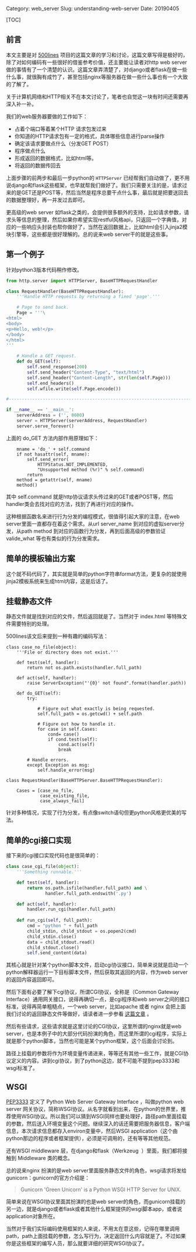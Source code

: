 Category: web_server
Slug: understanding-web-server
Date: 20190405



[TOC]

## 前言

本文主要是对 [500lines](http://aosabook.org/en/500L/a-simple-web-server.html) 项目的这篇文章的学习和讨论，这篇文章写得是极好的，除了对如何编码有一些很好的借鉴参考价值，还主要能让读者对http web server 做的事情有了一个清楚的认识。这篇文章弄清楚了，对django或者flask在做一些什么事，就很胸有成竹了，甚至包括nginx等服务器在做一些什么事也有一个大致的了解了。

关于计算机网络和HTTP相关不在本文讨论了，笔者也自觉这一块有时间还需要再深入补一补。

我们的web服务器要做的工作如下：

- 占着个端口等着某个HTTP 请求包发过来
- 你知道的HTTP请求包有一定的格式，具体哪些信息进行parse操作
- 确定该请求要做点什么（分发GET POST）
- 程序做点什么
- 形成返回的数据格式，比如html等。
- 将返回的数据传回去

上面步骤的前两步和最后一步python的 `HTTPServer` 已经帮我们自动做了，更不用说django和flask这些框架，也早就帮我们做好了。我们只需要关注的是，请求过来的是GET还是POST等，然后当然是程序总要干点什么事，最后就是把要送回去的数据整理好，再一并发过去即可。

更高级的web server 如flask之类的，会提供很多额外的支持，比如请求参数，请求头等信息的整理，然后如果你希望实现restful风格api，只返回一个字典值，对应的一些响应头封装也帮你做好了，当然在返回数据上，比如html会引入jinja2模块引擎等，这些都是很好理解的。总的说来web server干的就是这些事。



## 第一个例子

针对python3版本代码稍作修改。

```python
from http.server import HTTPServer, BaseHTTPRequestHandler

class RequestHandler(BaseHTTPRequestHandler):
    '''Handle HTTP requests by returning a fixed 'page'.'''

    # Page to send back.
    Page = '''\
<html>
<body>
<p>Hello, web!</p>
</body>
</html>
'''

    # Handle a GET request.
    def do_GET(self):
        self.send_response(200)
        self.send_header("Content-Type", "text/html")
        self.send_header("Content-Length", str(len(self.Page)))
        self.end_headers()
        self.wfile.write(self.Page.encode())

#----------------------------------------------------------------------

if __name__ == '__main__':
    serverAddress = ('', 8080)
    server = HTTPServer(serverAddress, RequestHandler)
    server.serve_forever()
```

上面的 do_GET 方法内部作用原理如下：

```
    mname = 'do_' + self.command
    if not hasattr(self, mname):
        self.send_error(
            HTTPStatus.NOT_IMPLEMENTED,
            "Unsupported method (%r)" % self.command)
        return
    method = getattr(self, mname)
    method()
```

其中 self.command 就是http协议请求头传过来的GET或者POST等，然后 handler类会去找对应的方法，找到了再进行对应的操作。

这种根据函数名来进行行为分发的编程模式，很值得引起大家的注意，在web server里面一直都存在着这个需求。从url server_name 到对应的虚拟server分发，从path method 到对应的函数行为分发，再到后面高级的参数验证valide_what 等也有类似的行为分发需求。



## 简单的模板输出方案

这个就不码代码了，其实就是简单的python字符串format方法，更复杂的就使用jinja2模板系统来生成html内容，这是后话了。



## 挂载静态文件

静态文件就是找到对应的文件，然后返回就是了。当然对于 index.html 等特殊文件需要特别的处理。



500lines该文后来提到一种有趣的编码写法：

```
class case_no_file(object):
    '''File or directory does not exist.'''

    def test(self, handler):
        return not os.path.exists(handler.full_path)

    def act(self, handler):
        raise ServerException("'{0}' not found".format(handler.path))
```

```
    def do_GET(self):
        try:

            # Figure out what exactly is being requested.
            self.full_path = os.getcwd() + self.path

            # Figure out how to handle it.
            for case in self.Cases:
                cond= case()
                if cond.test(self):
                    cond.act(self)
                    break

        # Handle errors.
        except Exception as msg:
            self.handle_error(msg)
```

```
class RequestHandler(BaseHTTPServer.BaseHTTPRequestHandler):

    Cases = [case_no_file,
             case_existing_file,
             case_always_fail]
```
针对多种情况，实现了行为分发，有点像switch语句但更python风格更优美的写法。



## 简单的cgi接口实现

接下来的cgi接口实现代码也是很简单的：

```python
class case_cgi_file(object):
    '''Something runnable.'''

    def test(self, handler):
        return os.path.isfile(handler.full_path) and \
               handler.full_path.endswith('.py')

    def act(self, handler):
        handler.run_cgi(handler.full_path)
        
    def run_cgi(self, full_path):
        cmd = "python " + full_path
        child_stdin, child_stdout = os.popen2(cmd)
        child_stdin.close()
        data = child_stdout.read()
        child_stdout.close()
        self.send_content(data)
```

其核心就是针对某个python脚本文件，启动cgi协议接口，简单来说就是启动一个python解释器运行一下目标脚本文件，然后获取其返回的内容，作为web server的返回内容返回即可。

然后下面有必要了解下cgi协议，所谓CGI协议，全称是（Common Gateway Interface）通用网关接口，说得再确切一点，是cgi程序和web server之间的接口标准，说得再简单粗糙点，一个web server，比如apache 或者 nginx 会把上面我们讨论的返回静态文件等做好，请读者进一步参看 [这篇文章](https://zhuanlan.zhihu.com/p/25181849) 。

然后有些请求，这些请求就是这里讨论的CGI协议，这里所谓的nginx就是web server，也是本例子中的大部分代码扮演的角色，而这里所谓的cgi程序，实际上就是那个python脚本，当然也可能是某个python框架，这个后面会讨论到。

路径上挂载的参数将作为环境变量传递进来，等等还有其他一些工作，就是CGI协议定义的内容。讲到cgi协议，到了python这边，就不可能不提到pep3333和wsgi标准了。



## WSGI

[PEP3333](https://www.python.org/dev/peps/pep-3333/) 定义了 Python Web Server Gateway Interface ，叫做python web server 网关协议，简称WSGI协议。从名字就看到出来，在python的世界里，推荐使用WSGI协议。所以我们可以猜到WSGI同样也要处理好，路径path里面挂载的参数，然后送入环境变量这个问题。继续深入的话还需要把服务器信息，客户端信息，本次请求信息都存入environ变量中，然后WSGI application（这个由python那边的程序或者框架提供），必须是可调用的，还有等等其他规范。

还有WSGI middleware 层，在django和flask（Werkzeug  ）里面，我们都将接触到 Middleware 类的概念。



总的说来nginx 扮演的是web server里面服务静态文件的角色，wsgi请求将发给gunicorn：gunicorn的官方介绍是：

>  Gunicorn 'Green Unicorn' is a Python WSGI HTTP Server for UNIX. 

简单来说在WSGI协议里面其扮演的也是web server的角色，而gunicorn挂载的另一边，就是django或者flask或者其他什么框架提供的wsgi脚本app，或者说application对象所在。

当然对于我们实际编码使用框架的人来说，不用太在意这些，记得在哪里调用path，path上面挂载的参数，怎么写行为，决定返回什么内容就是了。不过如果你是这些框架的编写人员，那么就要详细的研究WSGI协议了。